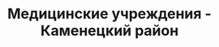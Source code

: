 ---
district_id: 1-11-0
district_name: Каменецкий район
title: Медицинские учреждения - Каменецкий район
---